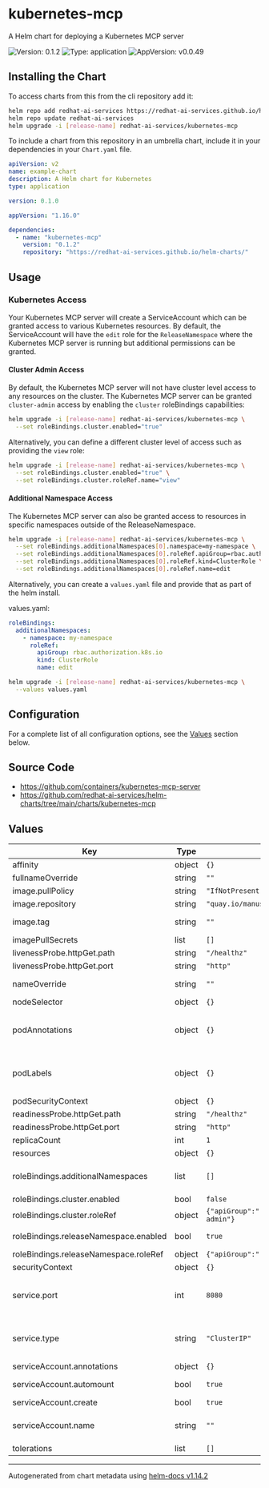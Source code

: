 # kubernetes-mcp

A Helm chart for deploying a Kubernetes MCP server

![Version: 0.1.2](https://img.shields.io/badge/Version-0.1.2-informational?style=flat-square) ![Type: application](https://img.shields.io/badge/Type-application-informational?style=flat-square) ![AppVersion: v0.0.49](https://img.shields.io/badge/AppVersion-v0.0.49-informational?style=flat-square)

## Installing the Chart

To access charts from this from the cli repository add it:

```sh
helm repo add redhat-ai-services https://redhat-ai-services.github.io/helm-charts/
helm repo update redhat-ai-services
helm upgrade -i [release-name] redhat-ai-services/kubernetes-mcp
```

To include a chart from this repository in an umbrella chart, include it in your dependencies in your `Chart.yaml` file.

```yaml
apiVersion: v2
name: example-chart
description: A Helm chart for Kubernetes
type: application

version: 0.1.0

appVersion: "1.16.0"

dependencies:
  - name: "kubernetes-mcp"
    version: "0.1.2"
    repository: "https://redhat-ai-services.github.io/helm-charts/"
```

## Usage

### Kubernetes Access

Your Kubernetes MCP server will create a ServiceAccount which can be granted access to various Kubernetes resources.  By default, the ServiceAccount will have the `edit` role for the `ReleaseNamespace` where the Kubernetes MCP server is running but additional permissions can be granted.

#### Cluster Admin Access

By default, the Kubernetes MCP server will not have cluster level access to any resources on the cluster.  The Kubernetes MCP server can be granted `cluster-admin` access by enabling the `cluster` roleBindings capabilities:

```sh
helm upgrade -i [release-name] redhat-ai-services/kubernetes-mcp \
  --set roleBindings.cluster.enabled="true"
```

Alternatively, you can define a different cluster level of access such as providing the `view` role:

```sh
helm upgrade -i [release-name] redhat-ai-services/kubernetes-mcp \
  --set roleBindings.cluster.enabled="true" \
  --set roleBindings.cluster.roleRef.name="view"
```

#### Additional Namespace Access

The Kubernetes MCP server can also be granted access to resources in specific namespaces outside of the ReleaseNamespace.

```sh
helm upgrade -i [release-name] redhat-ai-services/kubernetes-mcp \
  --set roleBindings.additionalNamespaces[0].namespace=my-namespace \
  --set roleBindings.additionalNamespaces[0].roleRef.apiGroup=rbac.authorization.k8s.io \
  --set roleBindings.additionalNamespaces[0].roleRef.kind=ClusterRole \
  --set roleBindings.additionalNamespaces[0].roleRef.name=edit
```

Alternatively, you can create a `values.yaml` file and provide that as part of the helm install.

values.yaml:
```yaml
roleBindings:
  additionalNamespaces:
    - namespace: my-namespace
      roleRef:
        apiGroup: rbac.authorization.k8s.io
        kind: ClusterRole
        name: edit
```

```sh
helm upgrade -i [release-name] redhat-ai-services/kubernetes-mcp \
  --values values.yaml
```

## Configuration

For a complete list of all configuration options, see the [Values](#values) section below.

## Source Code

* <https://github.com/containers/kubernetes-mcp-server>
* <https://github.com/redhat-ai-services/helm-charts/tree/main/charts/kubernetes-mcp>

## Values

| Key | Type | Default | Description |
|-----|------|---------|-------------|
| affinity | object | `{}` | Map of affinity to add to the pods |
| fullnameOverride | string | `""` | String to fully override fullname template |
| image.pullPolicy | string | `"IfNotPresent"` | The pull policy for images. |
| image.repository | string | `"quay.io/manusa/kubernetes_mcp_server"` | The vLLM model server image repository |
| image.tag | string | `""` | The tag or sha for the model server image.  By default, the chart appVersion is used. |
| imagePullSecrets | list | `[]` | The image pull secret for the image repository |
| livenessProbe.httpGet.path | string | `"/healthz"` |  |
| livenessProbe.httpGet.port | string | `"http"` |  |
| nameOverride | string | `""` | String to partially override fullname template (will maintain the release name) |
| nodeSelector | object | `{}` | Map of node selectors to add to the pods |
| podAnnotations | object | `{}` | Map of annotations to add to the pods For more information checkout: https://kubernetes.io/docs/concepts/overview/working-with-objects/annotations/ |
| podLabels | object | `{}` | Map of labels to add to the pods For more information checkout: https://kubernetes.io/docs/concepts/overview/working-with-objects/labels/ |
| podSecurityContext | object | `{}` | Map of security context to add to the pods |
| readinessProbe.httpGet.path | string | `"/healthz"` |  |
| readinessProbe.httpGet.port | string | `"http"` |  |
| replicaCount | int | `1` | The number of replicas to create |
| resources | object | `{}` | Resource configuration for the container |
| roleBindings.additionalNamespaces | list | `[]` | List of additional namespaces to create role bindings Use this option to add access to namespaces beside the release namespace |
| roleBindings.cluster.enabled | bool | `false` | Specifies whether to create a role binding for the cluster |
| roleBindings.cluster.roleRef | object | `{"apiGroup":"rbac.authorization.k8s.io","kind":"ClusterRole","name":"cluster-admin"}` | The role reference for the cluster |
| roleBindings.releaseNamespace.enabled | bool | `true` | Specifies whether to create a role binding for the release namespace |
| roleBindings.releaseNamespace.roleRef | object | `{"apiGroup":"rbac.authorization.k8s.io","kind":"ClusterRole","name":"edit"}` | The role reference for the release namespace |
| securityContext | object | `{}` | Map of security context to add to the containers |
| service.port | int | `8080` | The port to expose the service on More information can be found here: https://kubernetes.io/docs/concepts/services-networking/service/#field-spec-ports |
| service.type | string | `"ClusterIP"` | Kubernetes Service type More information can be found here: https://kubernetes.io/docs/concepts/services-networking/service/#publishing-services-service-types |
| serviceAccount.annotations | object | `{}` | Annotations to add to the service account |
| serviceAccount.automount | bool | `true` | Automatically mount a ServiceAccount's API credentials? |
| serviceAccount.create | bool | `true` | Specifies whether a service account should be created |
| serviceAccount.name | string | `""` | The name of the service account to use. If not set and create is true, a name is generated using the fullname template |
| tolerations | list | `[]` | List of tolerations to add to the pods |

----------------------------------------------
Autogenerated from chart metadata using [helm-docs v1.14.2](https://github.com/norwoodj/helm-docs/releases/v1.14.2)
